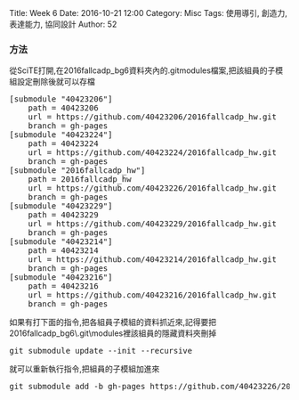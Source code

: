 Title: Week 6
Date: 2016-10-21 12:00
Category: Misc
Tags: 使用導引, 創造力, 表達能力, 協同設計
Author: 52

<h3>方法</h3>
<p>從SciTE打開,在2016fallcadp_bg6資料夾內的.gitmodules檔案,把該組員的子模組設定刪除後就可以存檔</p>
<pre>
[submodule "40423206"]
	path = 40423206
	url = https://github.com/40423206/2016fallcadp_hw.git
	branch = gh-pages
[submodule "40423224"]
	path = 40423224
	url = https://github.com/40423224/2016fallcadp_hw.git
	branch = gh-pages
[submodule "2016fallcadp_hw"]
	path = 2016fallcadp_hw
	url = https://github.com/40423226/2016fallcadp_hw.git
	branch = gh-pages
[submodule "40423229"]
	path = 40423229
	url = https://github.com/40423229/2016fallcadp_hw.git
	branch = gh-pages
[submodule "40423214"]
	path = 40423214
	url = https://github.com/40423214/2016fallcadp_hw.git
	branch = gh-pages
[submodule "40423216"]
	path = 40423216
	url = https://github.com/40423216/2016fallcadp_hw.git
	branch = gh-pages
</pre>

<p>如果有打下面的指令,把各組員子模組的資料抓近來,記得要把2016fallcadp_bg6\.git\modules裡該組員的隱藏資料夾刪掉</p>
<pre>
git submodule update --init --recursive
</pre>

<p>就可以重新執行指令,把組員的子模組加進來</p>
<pre>
git submodule add -b gh-pages https://github.com/40423226/2016fallcadp_hw.git 40423226
</pre>